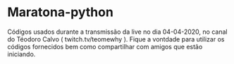 # Maratona-python

Códigos usados durante a transmissão da live no dia 04-04-2020, no canal do Téodoro Calvo ( twitch.tv/teomewhy ). 
Fique a vontdade para utilizar os códigos fornecidos bem como compartilhar com amigos que estão iniciando.
